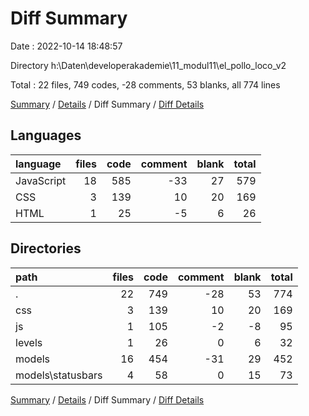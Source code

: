 # Diff Summary

Date : 2022-10-14 18:48:57

Directory h:\\Daten\\developerakademie\\11_modul11\\el_pollo_loco_v2

Total : 22 files,  749 codes, -28 comments, 53 blanks, all 774 lines

[Summary](results.md) / [Details](details.md) / Diff Summary / [Diff Details](diff-details.md)

## Languages
| language | files | code | comment | blank | total |
| :--- | ---: | ---: | ---: | ---: | ---: |
| JavaScript | 18 | 585 | -33 | 27 | 579 |
| CSS | 3 | 139 | 10 | 20 | 169 |
| HTML | 1 | 25 | -5 | 6 | 26 |

## Directories
| path | files | code | comment | blank | total |
| :--- | ---: | ---: | ---: | ---: | ---: |
| . | 22 | 749 | -28 | 53 | 774 |
| css | 3 | 139 | 10 | 20 | 169 |
| js | 1 | 105 | -2 | -8 | 95 |
| levels | 1 | 26 | 0 | 6 | 32 |
| models | 16 | 454 | -31 | 29 | 452 |
| models\\statusbars | 4 | 58 | 0 | 15 | 73 |

[Summary](results.md) / [Details](details.md) / Diff Summary / [Diff Details](diff-details.md)